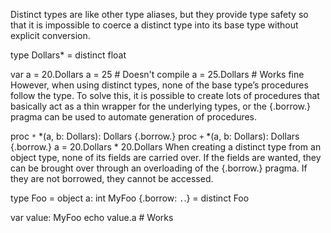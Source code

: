 Distinct types are like other type aliases, but they provide type safety so that it is impossible to coerce a distinct type into its base type without explicit conversion.

type
  Dollars* = distinct float

var a = 20.Dollars
a = 25  # Doesn't compile
a = 25.Dollars  # Works fine
However, when using distinct types, none of the base type’s procedures follow the type. To solve this, it is possible to create lots of procedures that basically act as a thin wrapper for the underlying types, or the {.borrow.} pragma can be used to automate generation of procedures.

proc `*` *(a, b: Dollars): Dollars {.borrow.}
proc `+` *(a, b: Dollars): Dollars {.borrow.}
a = 20.Dollars * 20.Dollars
When creating a distinct type from an object type, none of its fields are carried over. If the fields are wanted, they can be brought over through an overloading of the {.borrow.} pragma. If they are not borrowed, they cannot be accessed.

type
  Foo = object
    a: int
  MyFoo {.borrow: `.`.} = distinct Foo

var value: MyFoo
echo value.a  # Works